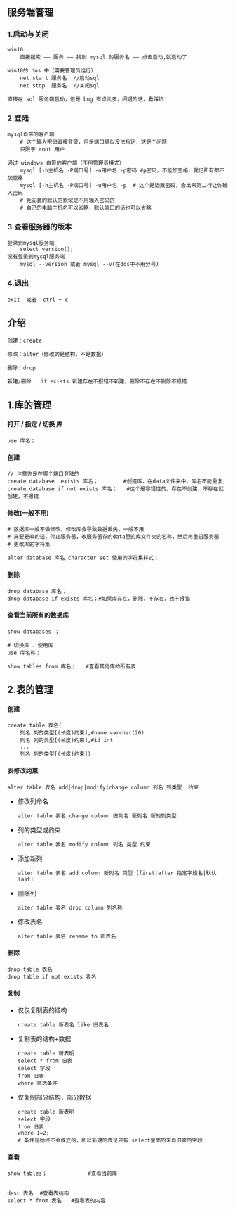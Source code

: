 

## 服务端管理

### 1.启动与关闭

```mysql
win10
	直接搜索 —— 服务 —— 找到 mysql 的服务名 —— 点击启动,就启动了

win10的 dos 中（需要管理员运行）
	net start 服务名  //启动sql
	net stop  服务名  //关闭sql
	
直接在 sql 服务端启动，但是 bug 有点儿多，闪退的话，看踩坑
```

### 2.登陆

```mysql
mysql自带的客户端  
	# 这个输入密码直接登录，但是端口貌似没法指定，这是个问题
	只限于 root 用户
	
通过 windows 自带的客户端（不用管理员模式）
	mysql [-h主机名 -P端口号] -u用户名 -p密码 #p密码，不能加空格，就记所有都不加空格
	mysql [-h主机名 -P端口号] -u用户名 -p  # 这个是隐藏密码，会出来第二行让你输入密码
	# 免安装的默认的貌似是不用输入密码的
	# 自己的电脑主机名可以省略，默认端口的话也可以省略
```

### 3.查看服务器的版本

```
登录到mysql服务端
	select version();
没有登录到mysql服务端
	mysql --version 或者 mysql --v(在dos中不用分号)
```

### 4.退出

```
exit  或者  ctrl + c
```





## 介绍

```mysql
创建：create

修改：alter（修改的是结构，不是数据）

删除：drop 

新建/删除   if exists 新建存在不报错不新建，删除不存在不删除不报错
```

## 1.库的管理

#### 打开 / 指定 / 切换 库

```
use 库名；
```

#### 创建

```mysql
// 注意你是在哪个端口登陆的
create database  exists 库名； 	   #创建库，在data文件夹中，库名不能重复,
create database if not exists 库名；   #这个是容错性的，存在不创建，不存在就创建，不报错
```

#### 修改(一般不用)

```mysql
# 数据库一般不做修改，修改库会导致数据丢失，一般不用
# 真要是改的话，停止服务器，改服务器存的data里的库文件夹的名称，然后再重启服务器
# 更改库的字符集

alter database 库名 character set 使用的字符集样式；
```

#### 删除

```mysql
drop database 库名；
drop database if exists 库名；#如果库存在，删除，不存在，也不报错
```



#### 查看当前所有的数据库

```mysql
show databases ；

# 切换库 、使用库
use 库名称；

show tables from 库名；   #查看其他库的所有表
```





## 2.表的管理

#### 创建

```mysql
create table 表名(
	列名 列的类型[(长度)约束],#name varchar(20)
	列名 列的类型[(长度)约束],#id int
	...
	列名 列的类型[(长度)约束])
```

#### 表修改约束

```
alter table 表名 add|drop|modify|change column 列名 列类型  约束
```

*   修改列命名

    ```mysql
    alter table 表名 change column 旧列名 新列名 新的列类型
    ```

*   列的类型或约束

    ```mysql
    alter table 表名 modify column 列名 类型 约束
    ```

*   添加新列

    ```mysql
    alter table 表名 add column 新列名 类型 [first|after 指定字段名|默认last]
    ```

*   删除列

    ```mysql
    alter table 表名 drop column 列名称
    ```

*   修改表名

    ```mysql
    alter table 表名 rename to 新表名
    ```

#### 删除

```mysql
drop table 表名
drop table if not exists 表名
```

#### 复制

*   仅仅复制表的结构

    ```mysql
    create table 新表名 like 旧表名
    ```

* 复制表的结构+数据

    ```mysql
    create table 新表明
    select * from 旧表
    select 字段
    from 旧表
    where 筛选条件 
    ```

* 仅复制部分结构，部分数据

    ```mysql
    create table 新表明
    select 字段
    from 旧表
    where 1=2;
    # 条件是始终不会成立的，所以新建的表是只有 select里面的来自旧表的字段
    ```

#### 查看

```mysql
show tables；             #查看当前库


desc 表名  #查看表结构
select * from 表名   #查看表的内容
```
